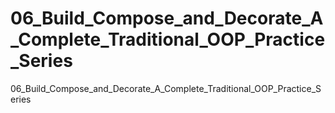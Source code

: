# 06_Build_Compose_and_Decorate_A_Complete_Traditional_OOP_Practice_Series
06_Build_Compose_and_Decorate_A_Complete_Traditional_OOP_Practice_Series
